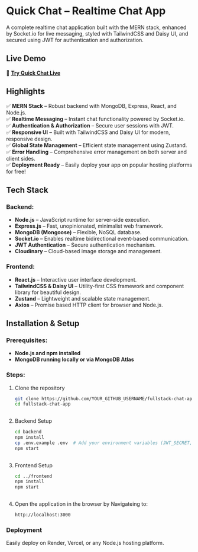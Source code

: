 
# **Quick Chat – Realtime Chat App**  
A complete realtime chat application built with the MERN stack, enhanced by Socket.io for live messaging, styled with TailwindCSS and Daisy UI, and secured using JWT for authentication and authorization.

## **Live Demo**  
🔗 **[Try Quick Chat Live](https://fullstack-chat-app-4fep.onrender.com)**  

## **Highlights**  
✅ **MERN Stack** – Robust backend with MongoDB, Express, React, and Node.js.  
✅ **Realtime Messaging** – Instant chat functionality powered by Socket.io.  
✅ **Authentication & Authorization** – Secure user sessions with JWT.  
✅ **Responsive UI** – Built with TailwindCSS and Daisy UI for modern, responsive design.  
✅ **Global State Management** – Efficient state management using Zustand.  
✅ **Error Handling** – Comprehensive error management on both server and client sides.  
✅ **Deployment Ready** – Easily deploy your app on popular hosting platforms for free!  

## **Tech Stack** 

### Backend:  
- **Node.js** – JavaScript runtime for server-side execution.
- **Express.js** – Fast, unopinionated, minimalist web framework.
- **MongoDB (Mongoose)** – Flexible, NoSQL database.
- **Socket.io** – Enables realtime bidirectional event-based communication.
- **JWT Authentication** – Secure authentication mechanism.
- **Cloudinary** – Cloud-based image storage and management.

### Frontend:  
- **React.js** – Interactive user interface development.
- **TailwindCSS & Daisy UI** – Utility-first CSS framework and component library for beautiful design.
- **Zustand** – Lightweight and scalable state management.
- **Axios** – Promise based HTTP client for browser and Node.js.  

## **Installation & Setup**  

### Prerequisites:  
- **Node.js and npm installed**  
- **MongoDB running locally or via MongoDB Atlas**  

### **Steps:**  
    
1. Clone the repository
   ```sh
   git clone https://github.com/YOUR_GITHUB_USERNAME/fullstack-chat-app.git
   cd fullstack-chat-app
    
2. Backend Setup
   ```sh
   cd backend
   npm install
   cp .env.example .env  # Add your environment variables (JWT_SECRET, OPENAI_API_KEY, CLOUDINARY_KEYS, etc.)
   npm start
    
3. Frontend Setup
   ```sh
   cd ../frontend
   npm install
   npm start
    
4. Open the application in the browser by Navigateing to:
   ```sh
   http://localhost:3000

### **Deployment**
Easily deploy on Render, Vercel, or any Node.js hosting platform.
 
